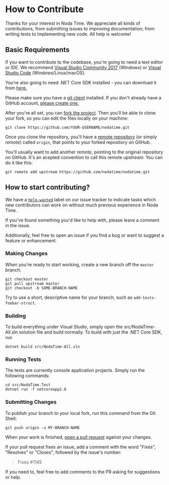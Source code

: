 # How to Contribute

Thanks for your interest in Noda Time. We appreciate all kinds of contributions, from submitting issues to improving documentation; from writing tests to implementing new code. All help is welcome!

## Basic Requirements

If you want to contribute to the codebase, you're going to need a text editor or IDE. We recommend [Visual Studio Community 2017](https://www.visualstudio.com/en-us/downloads/download-visual-studio-vs.aspx) (Windows) or [Visual Studio Code](https://code.visualstudio.com/) (Windows/Linux/macOS).

You're also going to need .NET Core SDK installed - you can download it from [here.](https://www.microsoft.com/net/download/)

Please make sure you have a [git client](https://git-scm.com/) installed. If you don't already have a GitHub account, [please create one.](https://github.com/signup/free)

After you're all set, you can [fork the project](https://help.github.com/articles/fork-a-repo). Then you'll be able to clone your fork, so you can edit the files locally on your machine:

```Text
git clone https://github.com/YOUR-USERNAME/nodatime.git
```

Once you clone the repository, you'll have a [remote repository](https://git-scm.com/book/en/v2/Git-Basics-Working-with-Remotes) (or simply *remote*) called `origin`, that points to your forked repository on GitHub.

You'll usually want to add another remote, pointing to the original repository on GitHub. It's an acepted convention to call this remote *upstream*. You can do it like this:

```Text
git remote add upstream https://github.com/nodatime/nodatime.git
```

## How to start contributing?

We have a [`help-wanted`](https://github.com/nodatime/nodatime/labels/help%20wanted)
label on our issue tracker to indicate tasks which new contributors can work on without much previous experience in Noda Time.

If you've found something you'd like to help with, please leave a comment in the issue.

Additionally, feel free to open an issue if you find a bug or want to suggest a feature or enhancement.

### Making Changes

When you're ready to start working, create a new branch off the `master` branch:

```
git checkout master
git pull upstream master
git checkout -b SOME-BRANCH-NAME
```

Try to use a short, descriptive name for your branch, such as `add-tests-foobar-struct`.

### Building

To build everything under Visual Studio, simply open the src/NodaTime-All.sln solution file and build normally. To build with just the .NET Core SDK, run

```Text 
dotnet build src/NodaTime-All.sln
```

### Running Tests

The tests are currently console application projects. Simply run the following commands:

```Text
cd src/NodaTime.Test
dotnet run -f netcoreapp2.0
```

### Submitting Changes

To publish your branch to your local fork, run this command from the Git Shell:

```Text
git push origin -u MY-BRANCH-NAME
```

When your work is finished, [open a pull request](https://help.github.com/articles/using-pull-requests) against your changes.

If your pull request fixes an issue, add a comment with the word "Fixes", "Resolves" or "Closes", followed by the issue's number:

>   Fixes #1145

If you need to, feel free to add comments to the PR asking for suggestions or help.
